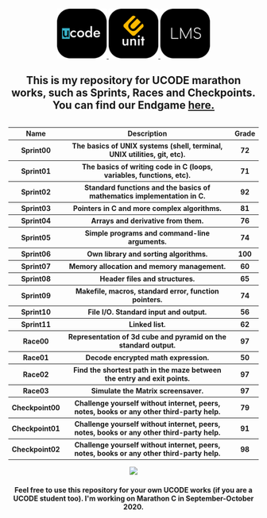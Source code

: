 <head>
    <p align="center">
        <a href="https://ucode.world/en/" target="_blank">
            <img src="https://github.com/NogaKazaha/NogaKazaha/blob/master/img/Header/ucode.png" height="100px">
        </a>
        <a href="https://unitfactory.net/" target="_blank">
            <img src="https://github.com/NogaKazaha/NogaKazaha/blob/master/img/Header/unit.png" height="100px">
        </a>
        <a href="https://lms.ucode.world/users/plitovka/" target="_blank">
            <img src="https://github.com/NogaKazaha/NogaKazaha/blob/master/img/Header/lms.png" height="100px">
        </a>
        <h2 align="center">This is my repository for UCODE marathon works, such as Sprints, Races and Checkpoints. You can find our Endgame <a href="https://github.com/NogaKazaha/Ucode-Endgame" target="_blank">here.</a></h2>
    </p>
</head>

<body>
    <table width="100%" border="0" cellpadding="3" align="left">  
        <tr>
            <th>Name</th>
            <th>Description</th>
            <th>Grade</th>
        </tr>
        <tr>
            <th>Sprint00</th>
            <th>The basics of UNIX systems (shell, terminal, UNIX utilities, git, etc).</th>
            <th>72</th>
        </tr>
        <tr>
            <th>Sprint01</th>
            <th>The basics of writing code in C (loops, variables, functions, etc).</th>
            <th>71</th>
        </tr>
        <tr>
            <th>Sprint02</th>
            <th>Standard functions and the basics of mathematics implementation in C.</th>
            <th>92</th>
        </tr>
        <tr>
            <th>Sprint03</th>
            <th>Pointers in C and more complex algorithms.</th>
            <th>81</th>
        </tr>
        <tr>
            <th>Sprint04</th>
            <th>Arrays and derivative from them.</th>
            <th>76</th>
        </tr>
        <tr>
            <th>Sprint05</th>
            <th>Simple programs and command-line arguments.</th>
            <th>74</th>
        </tr>
        <tr>
            <th>Sprint06</th>
            <th>Own library and sorting algorithms.</th>
            <th>100</th>
        </tr>
        <tr>
            <th>Sprint07</th>
            <th>Memory allocation and memory management.</th>
            <th>60</th>
        </tr>
        <tr>
            <th>Sprint08</th>
            <th>Header files and structures.</th>
            <th>65</th>
        </tr>
        <tr>
            <th>Sprint09</th>
            <th>Makefile, macros, standard error, function pointers.</th>
            <th>74</th>
        </tr>
        <tr>
            <th>Sprint10</th>
            <th>File I/O. Standard input and output.</th>
            <th>56</th>
        </tr>
        <tr>
            <th>Sprint11</th>
            <th>Linked list.</th>
            <th>62</th>
        </tr>
        <tr>
            <th>Race00</th>
            <th>Representation of 3d cube and pyramid on the standard output.</th>
            <th>97</th>
        </tr>
        <tr>
            <th>Race01</th>
            <th>Decode encrypted math expression.</th>
            <th>50</th>
        </tr>
        <tr>
            <th>Race02</th>
            <th>Find the shortest path in the maze between the entry and exit points.</th>
            <th>97</th>
        </tr>
        <tr>
            <th>Race03</th>
            <th>Simulate the Matrix screensaver.</th>
            <th>97</th>
        </tr>
        <tr>
            <th>Checkpoint00</th>
            <th>Challenge yourself without internet, peers, notes, books or any other third-party help.</th>
            <th>79</th>
        </tr>
        <tr>
            <th>Checkpoint01</th>
            <th>Challenge yourself without internet, peers, notes, books or any other third-party help.</th>
            <th>91</th>
        </tr>
        <tr>
            <th>Checkpoint02</th>
            <th>Challenge yourself without internet, peers, notes, books or any other third-party help.</th>
            <th>98</th>
        </tr>
    </table>
</body>

<footer>
<p align="center"><img src="https://emojis.slackmojis.com/emojis/images/1531849430/4246/blob-sunglasses.gif?1531849430" width="30"></p>
<h4 align="center">Feel free to use this repository for your own UCODE works (if you are a UCODE student too). I'm working on Marathon C in September-October 2020.</h4>
</footer>
